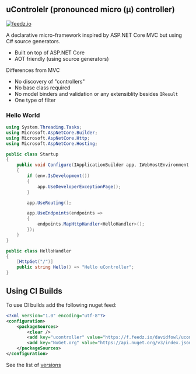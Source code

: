## uControlelr (pronounced micro (μ) controller)

[![feedz.io](https://img.shields.io/badge/endpoint.svg?url=https%3A%2F%2Ff.feedz.io%2Fdavidfowl%2Fucontroller%2Fshield%2FuController%2Flatest&label=uController)](https://f.feedz.io/davidfowl/ucontroller/packages/uController/latest/download)

A declarative micro-framework inspired by ASP.NET Core MVC but using C# source generators.

- Built on top of ASP.NET Core
- AOT friendly (using source generators)

Differences from MVC
- No discovery of "controllers"
- No base class required 
- No model binders and validation or any extensiblity besides `IResult`
- One type of filter

### Hello World

```C#
using System.Threading.Tasks;
using Microsoft.AspNetCore.Builder;
using Microsoft.AspNetCore.Http;
using Microsoft.AspNetCore.Hosting;

public class Startup
{
    public void Configure(IApplicationBuilder app, IWebHostEnvironment env)
    {
        if (env.IsDevelopment())
        {
            app.UseDeveloperExceptionPage();
        }

        app.UseRouting();

        app.UseEndpoints(endpoints =>
        {
            endpoints.MapHttpHandler<HelloHandler>();
        });
    }
}

public class HelloHandler
{
    [HttpGet("/")]
    public string Hello() => "Hello uController";
}
```

## Using CI Builds

To use CI builds add the following nuget feed:

```xml
<?xml version="1.0" encoding="utf-8"?>
<configuration>
    <packageSources>
        <clear />
        <add key="ucontroller" value="https://f.feedz.io/davidfowl/ucontroller/nuget/index.json" />
        <add key="NuGet.org" value="https://api.nuget.org/v3/index.json" />
    </packageSources>
</configuration>
```

See the list of [versions](https://f.feedz.io/davidfowl/ucontroller/nuget/v3/packages/ucontroller/index.json)
